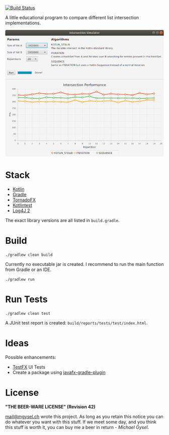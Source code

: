 [![Build Status](https://travis-ci.org/gysel/list-intersection.svg?branch=master)](https://travis-ci.org/gysel/list-intersection)

A little educational program to compare different list intersection implementations.

![App Screenshot](https://raw.githubusercontent.com/gysel/list-intersection/master/IntersectionSimulator.png)

# Stack

* [Kotlin](https://kotlinlang.org/)
* [Gradle](https://gradle.org/)
* [TornadoFX](https://github.com/edvin/tornadofx)
* [Kotlintest](https://github.com/kotlintest/kotlintest)
* [Log4J 2](https://logging.apache.org/log4j/2.x/)

The exact library versions are all listed in `build.gradle`.

# Build

    ./gradlew clean build

Currently no executable jar is created. I recommend to run the main function from Gradle or an IDE.

    ./gradlew run

# Run Tests

    ./gradlew clean test

A JUnit test report is created: `build/reports/tests/test/index.html`.

# Ideas

Possible enhancements:

* [TestFX](https://github.com/TestFX/TestFX) UI Tests
* Create a package using [javafx-gradle-plugin](https://github.com/FibreFoX/javafx-gradle-plugin)

# License

**"THE BEER-WARE LICENSE" (Revision 42)**

<mail@mgysel.ch> wrote this project. As long as you retain this notice you can do whatever you want with this stuff.
If we meet some day, and you think this stuff is worth it, you can buy me a beer in return - *Michael Gysel*.